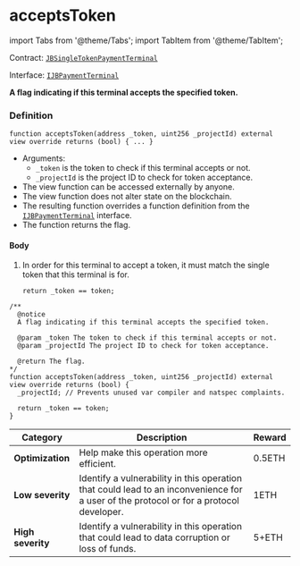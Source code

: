 # acceptsToken

import Tabs from '@theme/Tabs';
import TabItem from '@theme/TabItem';

Contract: [`JBSingleTokenPaymentTerminal`](/api/contracts/or-abstract/jbsingletokenpaymentterminal/README.md)​‌

Interface: [`IJBPaymentTerminal`](/api/interfaces/ijbpaymentterminal.md)

<Tabs>
<TabItem value="Step by step" label="Step by step">

**A flag indicating if this terminal accepts the specified token.**

### Definition

```
function acceptsToken(address _token, uint256 _projectId) external view override returns (bool) { ... }
```

* Arguments:
  * `_token` is the token to check if this terminal accepts or not.
  * `_projectId` is the project ID to check for token acceptance.
* The view function can be accessed externally by anyone.
* The view function does not alter state on the blockchain.
* The resulting function overrides a function definition from the [`IJBPaymentTerminal`](/api/interfaces/ijbpaymentterminal.md) interface.
* The function returns the flag.

#### Body

1.  In order for this terminal to accept a token, it must match the single token that this terminal is for.

    ```
    return _token == token;
    ```

</TabItem>

<TabItem value="Code" label="Code">

```
/** 
  @notice
  A flag indicating if this terminal accepts the specified token.

  @param _token The token to check if this terminal accepts or not.
  @param _projectId The project ID to check for token acceptance.

  @return The flag.
*/
function acceptsToken(address _token, uint256 _projectId) external view override returns (bool) {
  _projectId; // Prevents unused var compiler and natspec complaints.

  return _token == token;
}
```

</TabItem>

<TabItem value="Bug bounty" label="Bug bounty">

| Category          | Description                                                                                                                            | Reward |
| ----------------- | -------------------------------------------------------------------------------------------------------------------------------------- | ------ |
| **Optimization**  | Help make this operation more efficient.                                                                                               | 0.5ETH |
| **Low severity**  | Identify a vulnerability in this operation that could lead to an inconvenience for a user of the protocol or for a protocol developer. | 1ETH   |
| **High severity** | Identify a vulnerability in this operation that could lead to data corruption or loss of funds.                                        | 5+ETH  |

</TabItem>
</Tabs>
